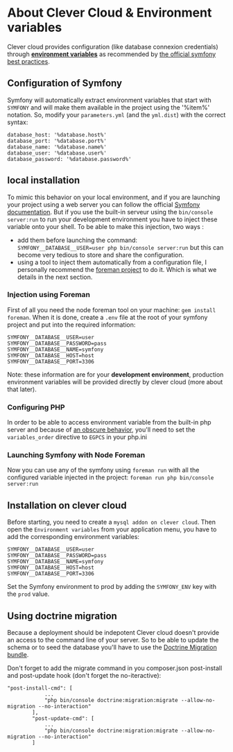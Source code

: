 
# About Clever Cloud & Environment variables

Clever cloud provides configuration (like database connexion credentials) through
 **[environment variables](https://en.wikipedia.org/wiki/Environment_variable)**
 as recommended by [the official symfony best practices](http://symfony.com/doc/current/best_practices/configuration.html#moving-sensitive-options-outside-of-symfony-entirely).

## Configuration of Symfony

Symfony will automatically extract environment variables that start with `SYMFONY` and will make them available in the project using the '%item%' notation.
So, modify your `parameters.yml` (and the `yml.dist`) with the correct syntax:

```
database_host: '%database.host%'
database_port: '%database.port%'
database_name: '%database.name%'
database_user: '%database.user%'
database_password: '%database.password%'
```

## local installation

 To mimic this behavior on your local environment,
and if you are launching your project using a web server you can follow the official [Symfony documentation](http://symfony.com/doc/current/cookbook/configuration/external_parameters.html#environment-variables).
But if you use the built-in serveur using the `bin/console server:run` to run your development environment you have to inject these variable onto your shell.
To be able to make this injection, two ways :
  * add them before launching the command: `SYMFONY__DATABASE__USER=user php bin/console server:run` but this can become very tedious to store and share the configuration.
  * using a tool to inject them automatically from a configuration file, I personally recommend the [foreman project](https://github.com/ddollar/foreman) to do it. Which is what we details in the next section.

### Injection using Foreman

First of all you need the node foreman tool on your machine: `gem install foreman`.
When it is done, create a `.env` file at the root of your symfony project and put into the required information:

```
SYMFONY__DATABASE__USER=user
SYMFONY__DATABASE__PASSWORD=pass
SYMFONY__DATABASE__NAME=symfony
SYMFONY__DATABASE__HOST=host
SYMFONY__DATABASE__PORT=3306
```

Note: these information are for your **development environment**, production environment variables will be provided directly by clever cloud (more about that later).

### Configuring PHP

In order to be able to access environment variable from the built-in php server and because of [an obscure behavior](http://stackoverflow.com/questions/13784116/setting-environment-variables-with-the-built-in-php-web-server),
you'll need to set the `variables_order` directive to `EGPCS` in your php.ini

### Launching Symfony with Node Foreman

Now you can use any of the symfony using `foreman run` with all the configured variable injected in the project:
`foreman run php bin/console server:run`

## Installation on clever cloud

Before starting, you need to create a `mysql addon on clever cloud`.
Then open the `Environment variables` from your application menu, you have to add the corresponding environment variables:

```
SYMFONY__DATABASE__USER=user
SYMFONY__DATABASE__PASSWORD=pass
SYMFONY__DATABASE__NAME=symfony
SYMFONY__DATABASE__HOST=host
SYMFONY__DATABASE__PORT=3306
```

Set the Symfony environment to prod by adding the `SYMFONY_ENV` key with the `prod` value.

## Using doctrine migration

Because a deployment should be indepotent Clever cloud doesn't provide an access to the command line of your server.
So to be able to update the schema or to seed the database you'll have to use the [Doctrine Migration bundle](http://symfony.com/doc/current/bundles/DoctrineMigrationsBundle/index.html).

Don't forget to add the migrate command in you composer.json post-install and post-update hook (don't forget the no-iteractive):

```
"post-install-cmd": [
            ...
            "php bin/console doctrine:migration:migrate --allow-no-migration --no-interaction"
        ],
        "post-update-cmd": [
            ...
            "php bin/console doctrine:migration:migrate --allow-no-migration --no-interaction"
        ]
```